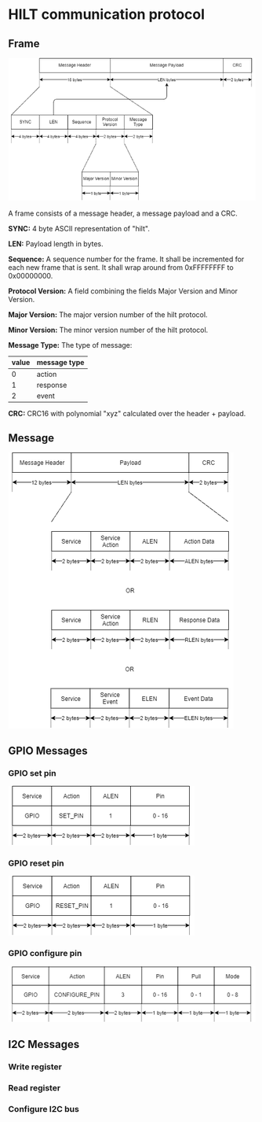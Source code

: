 # HILT communication protocol

## Frame
![Framing](hilt_frame.png)

A frame consists of a message header, a message payload and a CRC.

**SYNC:** 4 byte ASCII representation of "hilt".

**LEN:** Payload length in bytes.

**Sequence:** A sequence number for the frame. It shall be incremented for each new frame that is sent. It shall wrap around from 0xFFFFFFFF to 0x00000000. 

**Protocol Version:** A field combining the fields Major Version and Minor Version.

**Major Version:** The major version number of the hilt protocol.

**Minor Version:** The minor version number of the hilt protocol.

**Message Type:** The type of message:

| value | message type |
| ----- | ------------ |
| 0     | action       |
| 1     | response     |
| 2     | event        |

**CRC:** CRC16 with polynomial "xyz" calculated over the header + payload.

## Message
![Message](hilt_message.png)


## GPIO Messages

### GPIO set pin
![set pin](gpio_set_pin.png)

### GPIO reset pin
![reset pin](gpio_reset_pin.png)

### GPIO configure pin
![configure pin](gpio_configure_pin.png)

## I2C Messages

### Write register

### Read register

### Configure I2C bus

